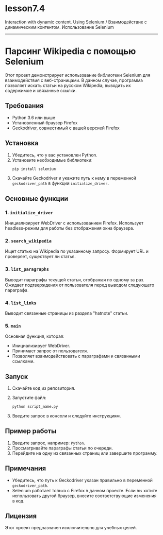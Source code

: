 # lesson7.4
Interaction with dynamic content. Using Selenium / Взаимодействие с динамическим контентом. Использование Selenium

---

# Парсинг Wikipedia с помощью Selenium

Этот проект демонстрирует использование библиотеки Selenium для взаимодействия с веб-страницами. В данном случае, программа позволяет искать статьи на русском Wikipedia, выводить их содержимое и связанные ссылки.

## Требования

- Python 3.6 или выше
- Установленный браузер Firefox
- Geckodriver, совместимый с вашей версией Firefox

## Установка

1. Убедитесь, что у вас установлен Python.
2. Установите необходимые библиотеки:
   ```bash
   pip install selenium
   ```
3. Скачайте Geckodriver и укажите путь к нему в переменной `geckodriver_path` в функции `initialize_driver`.

## Основные функции

### 1. `initialize_driver`
Инициализирует WebDriver с использованием Firefox. Использует headless-режим для работы без отображения окна браузера.

### 2. `search_wikipedia`
Ищет статью на Wikipedia по указанному запросу. Формирует URL и проверяет, существует ли статья.

### 3. `list_paragraphs`
Выводит параграфы текущей статьи, отображая по одному за раз. Ожидает подтверждения от пользователя перед выводом следующего параграфа.

### 4. `list_links`
Выводит связанные страницы из раздела "hatnote" статьи.

### 5. `main`
Основная функция, которая:
- Инициализирует WebDriver.
- Принимает запрос от пользователя.
- Позволяет взаимодействовать с параграфами и связанными ссылками.

## Запуск

1. Скачайте код из репозитория.
2. Запустите файл:
   ```bash
   python script_name.py
   ```

3. Введите запрос в консоли и следуйте инструкциям.

## Пример работы

1. Введите запрос, например: `Python`.
2. Просматривайте параграфы статьи по очереди.
3. Перейдите на одну из связанных страниц или завершите программу.

## Примечания

- Убедитесь, что путь к Geckodriver указан правильно в переменной `geckodriver_path`.
- Selenium работает только с Firefox в данном проекте. Если вы хотите использовать другой браузер, внесите соответствующие изменения в код.

## Лицензия

Этот проект предназначен исключительно для учебных целей.
